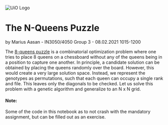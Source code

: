 ![UiO Logo](https://www.uio.no/om/designmanual/images/1-2-3-logo-universitetet-i-oslo.jpg "UiO Logo")

# The N-Queens Puzzle
by Marius Aasan - IN3050/4050 Group 3 - 08.02.2021 1015-1200

The [8-queens puzzle](https://en.wikipedia.org/wiki/Eight_queens_puzzle) is a combinatorial optimization problem where one tries to place 8 queens on a chessboard without any of the queens being in a position to capture one another. In principle, a candidate solution can be obtained by placing the queens randomly over the board. However, this would create a very large solution space. Instead, we represent the genotypes as permutations, such that each queen can occupy a single rank and file. This leaves only the diagonals to be checked. Let us solve this problem with a genetic algorithm and generalize to an N x N grid.

#### Note:
Some of the code in this notebook as to not crash with the mandatory assignment, but can be filled out as an exercise.
